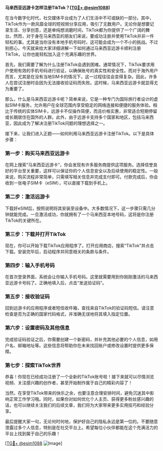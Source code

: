 **马来西亚远游卡怎样注册TikTok？[[TG💪+ @esim1088](https://t.me/s/esim1088)]**

在当今数字化时代，社交媒体平台成为了人们生活中不可或缺的一部分。其中，TikTok作为一款风靡全球的短视频分享应用，吸引了无数用户。无论你是想要记录生活、分享创意，还是单纯想消磨时间，TikTok都为你提供了一个广阔的舞台。然而，对于身在马来西亚的朋友们来说，要成功注册并使用TikTok并非一件轻松的事。尤其是当你没有本地手机号码时，这可能会成为一个不小的挑战。不过别担心，今天就来给大家详细讲解一下如何通过马来西亚远游卡顺利注册TikTok，让你也能轻松加入这个充满乐趣的世界。

首先，我们需要了解为什么注册TikTok会遇到困难。通常情况下，TikTok要求用户使用有效的手机号码进行验证，以确保账号的真实性和安全性。而对于海外用户而言，尤其是在没有当地SIM卡的情况下，这一过程往往会变得复杂。因此，许多人在尝试注册时会因为无法接收验证码而失败。这时候，马来西亚远游卡就显得尤为重要了。

那么，什么是马来西亚远游卡呢？简单来说，它是一种专门为国际旅行者设计的虚拟SIM卡服务，允许用户在全球范围内享受稳定的网络连接和便捷的服务体验。相比于传统的实体SIM卡，远游卡不仅操作简便，而且价格实惠，非常适合短期停留或长期居住在国外的人群。此外，由于远游卡支持多个国家和地区，包括马来西亚，因此成为了解决注册TikTok问题的理想选择之一。

接下来，让我们进入正题——如何利用马来西亚远游卡注册TikTok。以下是具体步骤：

### 第一步：购买马来西亚远游卡
在网上搜索“马来西亚远游卡”，你会发现有许多服务商提供这项服务。选择信誉良好的平台至关重要，这样可以保证你的个人信息安全以及后续使用的稳定性。一般来说，购买流程非常简单，只需填写相关信息并完成支付即可。付款完成后，你会收到一张电子SIM卡（eSIM），可以直接下载到手机上。

### 第二步：激活远游卡
下载好eSIM后，按照说明将其安装至设备中。大多数情况下，这一步骤只需几分钟就能完成。一旦激活成功，你就拥有了一个马来西亚本地号码，这将是你注册TikTok的关键所在。

### 第三步：下载并打开TikTok
现在，你可以开始下载TikTok应用程序了。打开应用商店，搜索“TikTok”并点击下载。安装完毕后，启动程序并同意相关的条款与条件。

### 第四步：输入手机号码
在首次登录界面，系统会让你输入手机号码。这里就需要用到你刚刚激活的马来西亚远游卡号码了。正确地填入后，点击“发送验证码”。

### 第五步：接收验证码
回到远游卡的应用程序或者短信收件箱，查找来自TikTok的验证码短信。请注意检查是否为正确的国家代码格式，并准确无误地将其填入指定位置。

### 第六步：设置密码及其他信息
完成验证码验证之后，你需要创建一个新密码，并补充其他必要的个人信息，如用户名、邮箱地址等。这些信息将帮助你在未来找回账户或修改设置时提供更多保障。

### 第七步：探索TikTok世界
恭喜！你现在已经成功注册了一个全新的TikTok账号啦！接下来就可以尽情浏览视频、关注感兴趣的创作者，甚至开始制作属于自己的精彩内容了！

当然，在享受TikTok带来的快乐之余，也要注意合理安排时间，避免沉迷其中影响正常工作学习哦。同时，如果你对如何优化个人主页、获得更多粉丝感兴趣的话，也可以继续关注我们的后续文章，我们将为大家带来更多实用技巧和经验分享。

最后提醒大家一句，无论何时何地，保护好自己的隐私永远是第一位的。不要随意泄露过多个人信息，特别是在社交平台上。希望每位小伙伴都能在这个充满活力的平台上找到属于自己的乐趣！

[[TG💪+ @esim1088](https://t.me/s/esim1088) ![Image](https://i.postimg.cc/4NQfJmqS/Snipaste-2025-05-13-00-14-12.png)]